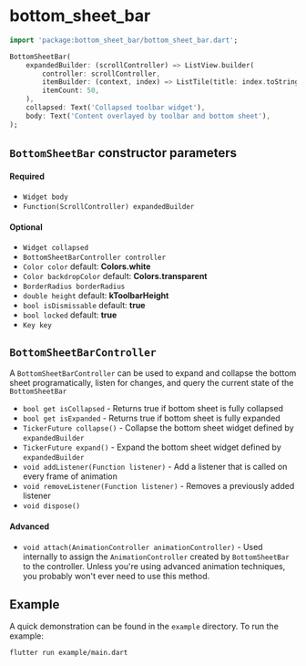 # bottom_sheet_bar

```dart
import 'package:bottom_sheet_bar/bottom_sheet_bar.dart';

BottomSheetBar(
    expandedBuilder: (scrollController) => ListView.builder(
        controller: scrollController, 
        itemBuilder: (context, index) => ListTile(title: index.toString()),
        itemCount: 50,
    ),
    collapsed: Text('Collapsed toolbar widget'),
    body: Text('Content overlayed by toolbar and bottom sheet'),
);
```

## `BottomSheetBar` constructor parameters

#### __Required__
- `Widget body`
- `Function(ScrollController) expandedBuilder`

#### Optional
- `Widget collapsed`
- `BottomSheetBarController controller`
- `Color color` default: __Colors.white__
- `Color backdropColor` default: __Colors.transparent__
- `BorderRadius borderRadius`
- `double height` default: __kToolbarHeight__
- `bool isDismissable` default: __true__
- `bool locked` default: __true__
- `Key key`

## `BottomSheetBarController`

A `BottomSheetBarController` can be used to expand and collapse the bottom sheet programatically, listen for changes, and query the current state of the `BottomSheetBar`

- `bool get isCollapsed` - Returns true if bottom sheet is fully collapsed
- `bool get isExpanded` - Returns true if bottom sheet is fully expanded
- `TickerFuture collapse()` - Collapse the bottom sheet widget defined by `expandedBuilder`
- `TickerFuture expand()` - Expand the bottom sheet widget defined by `expandedBuilder`
- `void addListener(Function listener)` - Add a listener that is called on every frame of animation
- `void removeListener(Function listener)` - Removes a previously added listener
- `void dispose()`

#### Advanced
- `void attach(AnimationController animationController)` - Used internally to assign the `AnimationController` created by `BottomSheetBar` to the controller. Unless you're using advanced animation techniques, you probably won't ever need to use this method.

## Example

A quick demonstration can be found in the `example` directory. To run the example:

`flutter run example/main.dart`